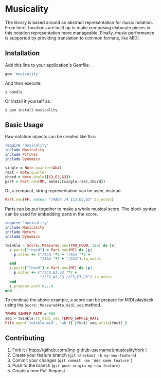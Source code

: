 # Musicality

The library is based around an abstract representation for music notation. From here, functions are built up to make composing elaborate pieces in this notation representation more manageable. Finally, music performance is supported by providing translation to common formats, like MIDI.

## Installation

Add this line to your application's Gemfile:

```ruby
gem 'musicality'
```

And then execute:

    $ bundle

Or install it yourself as:

    $ gem install musicality

## Basic Usage

Raw notation objects can be created like this:
```ruby
require 'musicality'
include Musicality
include Pitches
include Dynamics

single = Note.quarter(Ab4)
rest = Note.quarter
chord = Note.whole([C3,E3,G3])
part = Part.new(MP, notes:[single,rest,chord])
```

Or, a compact, string representation can be used, instead.
```ruby
Part.new(FF, notes: "/4Ab4 /4 1C3,E3,G3".to_notes)
```

Parts can be put together to make a whole musical score. The block syntax can be used for embedding parts in the score.
```ruby
require 'musicality'
include Musicality
include Meters
include Dynamics

twinkle = Score::Measured.new(TWO_FOUR, 120) do |s|
  s.parts["rhand"] = Part.new(MF) do |p|
    p.notes += ("/4C4 "*2 + "/4G4 "*2 +
                "/4A4 "*2 + "/2G4").to_notes
  end
  s.parts["lhand"] = Part.new(MF) do |p|
    p.notes += ("/2C3,E3,G3 "*2 + 
                "/2F2,A2,C3 /2C3,E3,G3").to_notes
  end
  s.program.push 0...4
end
```

To continue the above example, a score can be prepare for MIDI playback using the `Score::Measured#to_midi_seq` method.
```ruby
TEMPO_SAMPLE_RATE = 500
seq = twinkle.to_midi_seq TEMPO_SAMPLE_RATE
File.open('twinkle.mid', 'wb'){ |fout| seq.write(fout) }
```
## 

## Contributing

1. Fork it ( https://github.com/[my-github-username]/musicality/fork )
2. Create your feature branch (`git checkout -b my-new-feature`)
3. Commit your changes (`git commit -am 'Add some feature'`)
4. Push to the branch (`git push origin my-new-feature`)
5. Create a new Pull Request
